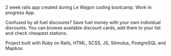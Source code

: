 2 week rails app created during Le Wagon coding bootcamp. Work in progress App.

Confused by all fuel discounts? Save fuel money with your own individual discounts. You can browse available discount cards, add them to your list and check cheapest stations.

Project built with Ruby on Rails, HTML, SCSS, JS, Stimulus, PostgreSQL and Mapbox.
